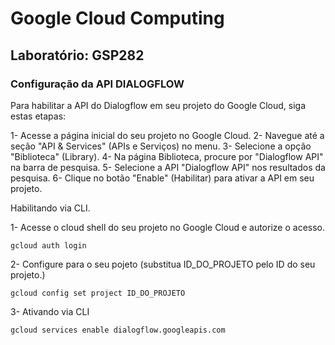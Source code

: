 # Google Cloud Computing
## Laboratório: GSP282
### Configuração da API DIALOGFLOW

Para habilitar a API do Dialogflow em seu projeto do Google Cloud, siga estas etapas:

1- Acesse a página inicial do seu projeto no Google Cloud.
2- Navegue até a seção "API & Services" (APIs e Serviços) no menu.
3- Selecione a opção "Biblioteca" (Library).
4- Na página Biblioteca, procure por "Dialogflow API" na barra de pesquisa.
5- Selecione a API "Dialogflow API" nos resultados da pesquisa.
6- Clique no botão "Enable" (Habilitar) para ativar a API em seu projeto.

Habilitando via CLI.

1- Acesse o cloud shell do seu projeto no Google Cloud e autorize o acesso.
    
    gcloud auth login
    
2- Configure para o seu pojeto (substitua ID_DO_PROJETO pelo ID do seu projeto.)
    
    gcloud config set project ID_DO_PROJETO
3- Ativando via CLI

    gcloud services enable dialogflow.googleapis.com

